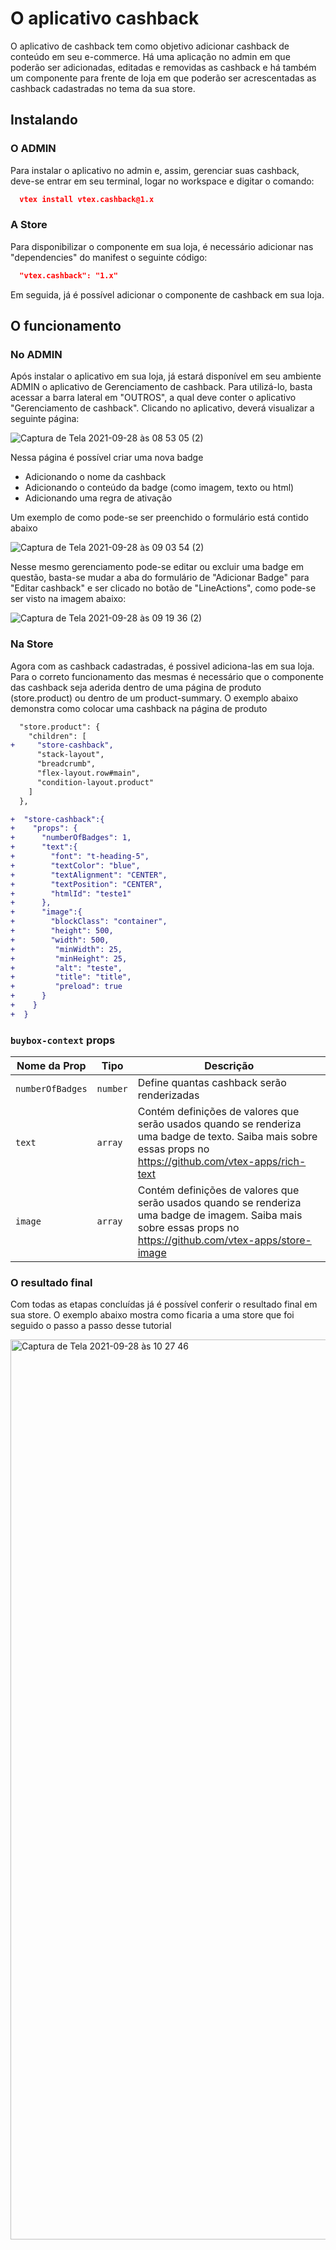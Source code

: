 # O aplicativo cashback

O aplicativo de cashback tem como objetivo adicionar cashback de conteúdo em seu e-commerce. Há uma aplicação no admin em que poderão ser adicionadas, editadas e removidas as cashback e há também um componente para frente de loja em que poderão ser acrescentadas as cashback cadastradas no tema da sua store.

## Instalando

### O ADMIN

Para instalar o aplicativo no admin e, assim, gerenciar suas cashback, deve-se entrar em seu terminal, logar no workspace e digitar o comando:

```json
  vtex install vtex.cashback@1.x
```

### A Store

Para disponibilizar o componente em sua loja, é necessário adicionar nas "dependencies" do manifest o seguinte código:

```json
  "vtex.cashback": "1.x"
```

Em seguida, já é possível adicionar o componente de cashback em sua loja.

## O funcionamento

### No ADMIN

Após instalar o aplicativo em sua loja, já estará disponível em seu ambiente ADMIN o aplicativo de Gerenciamento de cashback.
Para utilizá-lo, basta acessar a barra lateral em "OUTROS", a qual deve conter o aplicativo "Gerenciamento de cashback".
Clicando no aplicativo, deverá visualizar a seguinte página:

![Captura de Tela 2021-09-28 às 08 53 05 (2)](https://user-images.githubusercontent.com/80836180/135082491-1a9996ab-fff6-4e3e-92a8-02ae2991b080.png)

Nessa página é possível criar uma nova badge

- Adicionando o nome da cashback
- Adicionando o conteúdo da badge (como imagem, texto ou html)
- Adicionando uma regra de ativação

Um exemplo de como pode-se ser preenchido o formulário está contido abaixo

![Captura de Tela 2021-09-28 às 09 03 54 (2)](https://user-images.githubusercontent.com/80836180/135083322-c8dc3177-5bc0-465f-858f-d0d14c0e6c01.png)

Nesse mesmo gerenciamento pode-se editar ou excluir uma badge em questão, basta-se mudar a aba do formulário de "Adicionar Badge" para "Editar cashback" e ser clicado no botão de "LineActions", como pode-se ser visto na imagem abaixo:

![Captura de Tela 2021-09-28 às 09 19 36 (2)](https://user-images.githubusercontent.com/80836180/135085400-a9be20a6-adb7-461a-91a2-95601c06a3b9.png)

### Na Store

Agora com as cashback cadastradas, é possivel adiciona-las em sua loja. Para o correto funcionamento das mesmas é necessário que o componente das cashback seja aderida dentro de uma página de produto (store.product) ou dentro de um product-summary. O exemplo abaixo demonstra como colocar uma cashback na página de produto

```diff
  "store.product": {
    "children": [
+     "store-cashback",
      "stack-layout",
      "breadcrumb",
      "flex-layout.row#main",
      "condition-layout.product"
    ]
  },

+  "store-cashback":{
+    "props": {
+      "numberOfBadges": 1,
+      "text":{
+        "font": "t-heading-5",
+        "textColor": "blue",
+        "textAlignment": "CENTER",
+        "textPosition": "CENTER",
+        "htmlId": "teste1"
+      },
+      "image":{
+        "blockClass": "container",
+        "height": 500,
+        "width": 500,
+         "minWidth": 25,
+         "minHeight": 25,
+         "alt": "teste",
+         "title": "title",
+         "preload": true
+      }
+    }
+  }

```

### `buybox-context` props

| Nome da Prop     | Tipo     | Descrição                                                                                                                                                       |
| ---------------- | -------- | --------------------------------------------------------------------------------------------------------------------------------------------------------------- |
| `numberOfBadges` | `number` | Define quantas cashback serão renderizadas                                                                                                                        |
| `text`           | `array`  | Contém definições de valores que serão usados quando se renderiza uma badge de texto. Saiba mais sobre essas props no https://github.com/vtex-apps/rich-text    |
| `image`          | `array`  | Contém definições de valores que serão usados quando se renderiza uma badge de imagem. Saiba mais sobre essas props no https://github.com/vtex-apps/store-image |

### O resultado final

Com todas as etapas concluídas já é possível conferir o resultado final em sua store. O exemplo abaixo mostra como ficaria a uma store que foi seguido o passo a passo desse tutorial

<img width="1440" alt="Captura de Tela 2021-09-28 às 10 27 46" src="https://user-images.githubusercontent.com/80836180/135096186-96473ef8-164f-4c46-a9e9-2978708dd7e4.png">
